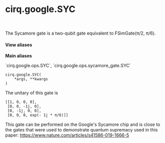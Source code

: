 <div itemscope itemtype="http://developers.google.com/ReferenceObject">
<meta itemprop="name" content="cirq.google.SYC" />
<meta itemprop="path" content="Stable" />
</div>

# cirq.google.SYC

<!-- Insert buttons and diff -->

<table class="tfo-notebook-buttons tfo-api" align="left">

</table>



The Sycamore gate is a two-qubit gate equivalent to FSimGate(π/2, π/6).

<section class="expandable">
  <h4 class="showalways">View aliases</h4>
  <p>
<b>Main aliases</b>
<p>`cirq.google.ops.SYC`, `cirq.google.ops.sycamore_gate.SYC`</p>
</p>
</section>

<pre class="devsite-click-to-copy prettyprint lang-py tfo-signature-link">
<code>cirq.google.SYC(
    *args, **kwargs
)
</code></pre>



<!-- Placeholder for "Used in" -->

The unitary of this gate is

    [[1, 0, 0, 0],
     [0, 0, -1j, 0],
     [0, -1j, 0, 0],
     [0, 0, 0, exp(- 1j * π/6)]]

This gate can be performed on the Google's Sycamore chip and
is close to the gates that were used to demonstrate quantum
supremacy used in this paper:
https://www.nature.com/articles/s41586-019-1666-5